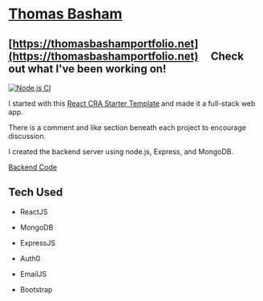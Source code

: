 # [Thomas Basham](https://thomasbashamportfolio.net)

## [https://thomasbashamportfolio.net](https://thomasbashamportfolio.net) &nbsp; &nbsp; Check out what I've been working on!

[![Node.js CI](https://github.com/Thomas-Basham/Thomas-Basham/actions/workflows/node.js.yml/badge.svg?branch=main)](https://github.com/Thomas-Basham/Thomas-Basham/actions/workflows/node.js.yml)

I started with this [ React CRA Starter Template](https://www.npmjs.com/package/cra-template-react-portfolio) and made it a full-stack web app. 

There is a comment and like section beneath each project to encourage discussion.

I created the backend server using node.js, Express, and MongoDB.

[Backend Code](https://github.com/Thomas-Basham/portfolio-backend)

## Tech Used

- ReactJS  

- MongoDB

- ExpressJS  

- Auth0

- EmailJS

- Bootstrap
